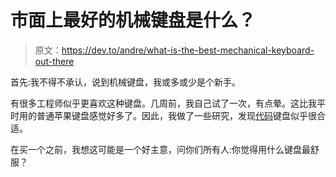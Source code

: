 # 市面上最好的机械键盘是什么？

> 原文：<https://dev.to/andre/what-is-the-best-mechanical-keyboard-out-there>

首先:我不得不承认，说到机械键盘，我或多或少是个新手。

有很多工程师似乎更喜欢这种键盘。几周前，我自己试了一次，有点晕。这比我平时用的普通苹果键盘感觉好多了。因此，我做了一些研究，发现[代码](https://codekeyboards.com/)键盘似乎很合适。

在买一个之前，我想这可能是一个好主意，问你们所有人:你觉得用什么键盘最舒服？